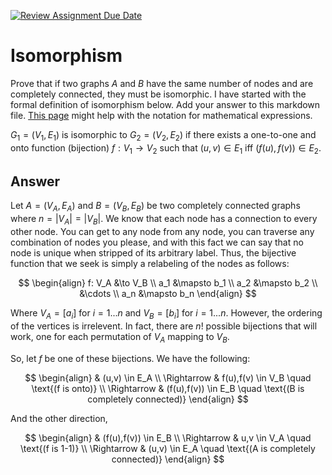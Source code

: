 [![Review Assignment Due Date](https://classroom.github.com/assets/deadline-readme-button-24ddc0f5d75046c5622901739e7c5dd533143b0c8e959d652212380cedb1ea36.svg)](https://classroom.github.com/a/ppBU16qM)
# Isomorphism

Prove that if two graphs $A$ and $B$ have the same number of nodes and are
completely connected, they must be isomorphic. I have started with the formal
definition of isomorphism below. Add your answer to this markdown file. [This
page](https://docs.github.com/en/get-started/writing-on-github/working-with-advanced-formatting/writing-mathematical-expressions)
might help with the notation for mathematical expressions.

$G_1=(V_1 , E_1)$ is isomorphic to $G_2 = (V_2, E_2)$ if there exists a
one-to-one and onto function (bijection) $f: V_1 \rightarrow V_2$ such that $(u,v)
\in E_1$ iff $(f(u),f(v)) \in E_2$.

## Answer

Let $A = (V_A , E_A)$ and $B = (V_B , E_B)$ be two completely connected graphs where $n=|V_A|=|V_B|$. 
We know that each node has a connection to every other node. You can get to any node from any node, you can traverse any combination of nodes you please, and with this fact we can say that no node is unique when stripped of its arbitrary label. Thus, the bijective function that we seek is simply a relabeling of the nodes as follows:

$$
\begin{align}
  f: V_A &\to V_B \\
  a_1 &\mapsto b_1 \\
  a_2 &\mapsto b_2 \\
  &\cdots \\
  a_n &\mapsto b_n
\end{align}
$$

Where $V_A = [a_i]$ for $i = 1...n$ and $V_B = [b_i]$ for $i = 1...n$.
However, the ordering of the vertices is irrelevent. 
In fact, there are $n!$ possible bijections that will work, one for each permutation of $V_A$ mapping to $V_B$.

So, let $f$ be one of these bijections. We have the following:


$$
\begin{align}
  & (u,v) \in E_A \\
  \Rightarrow & f(u),f(v) \in V_B \quad \text{(f is onto)} \\
  \Rightarrow & (f(u),f(v)) \in E_B  \quad \text{(B is completely connected)}
\end{align}
$$

And the other direction,

$$
\begin{align}
  & (f(u),f(v)) \in E_B \\
  \Rightarrow & u,v \in V_A \quad \text{(f is 1-1)} \\
  \Rightarrow & (u,v) \in E_A \quad \text{(A is completely connected)}
\end{align}
$$

